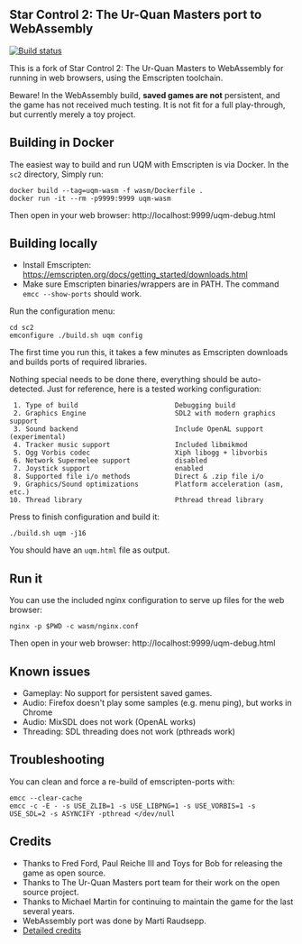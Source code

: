 Star Control 2: The Ur-Quan Masters port to WebAssembly
-------------------------------------------------------

[![Build status](https://github.com/intgr/uqm-wasm/workflows/Build/badge.svg?branch=master)](https://github.com/intgr/uqm-wasm/actions?query=workflow:Build)

This is a fork of Star Control 2: The Ur-Quan Masters to WebAssembly
for running in web browsers, using the Emscripten toolchain.

Beware! In the WebAssembly build, **saved games are not** persistent, and the
game has not received much testing. It is not fit for a full play-through, but
currently merely a toy project.

Building in Docker
------------------
The easiest way to build and run UQM with Emscripten is via Docker.
In the `sc2` directory, Simply run:

    docker build --tag=uqm-wasm -f wasm/Dockerfile .
    docker run -it --rm -p9999:9999 uqm-wasm

Then open in your web browser: http://localhost:9999/uqm-debug.html

Building locally
----------------
* Install Emscripten: https://emscripten.org/docs/getting_started/downloads.html
* Make sure Emscripten binaries/wrappers are in PATH.
  The command `emcc --show-ports` should work.

Run the configuration menu:

    cd sc2
    emconfigure ./build.sh uqm config

The first time you run this, it takes a few minutes as Emscripten downloads
and builds ports of required libraries.

Nothing special needs to be done there, everything should be auto-detected.
Just for reference, here is a tested working configuration:

     1. Type of build                        Debugging build
     2. Graphics Engine                      SDL2 with modern graphics support
     3. Sound backend                        Include OpenAL support (experimental)
     4. Tracker music support                Included libmikmod
     5. Ogg Vorbis codec                     Xiph libogg + libvorbis
     6. Network Supermelee support           disabled
     7. Joystick support                     enabled
     8. Supported file i/o methods           Direct & .zip file i/o
     9. Graphics/Sound optimizations         Platform acceleration (asm, etc.)
    10. Thread library                       Pthread thread library

Press <ENTER> to finish configuration and build it:

    ./build.sh uqm -j16

You should have an `uqm.html` file as output.

Run it
------
You can use the included nginx configuration to serve up files for the web browser:

    nginx -p $PWD -c wasm/nginx.conf

Then open in your web browser: http://localhost:9999/uqm-debug.html

Known issues
------------
* Gameplay: No support for persistent saved games.
* Audio: Firefox doesn't play some samples (e.g. menu ping), but works in Chrome
* Audio: MixSDL does not work (OpenAL works)
* Threading: SDL threading does not work (pthreads work)

Troubleshooting
---------------
You can clean and force a re-build of emscripten-ports with:

    emcc --clear-cache
    emcc -c -E - -s USE_ZLIB=1 -s USE_LIBPNG=1 -s USE_VORBIS=1 -s USE_SDL=2 -s ASYNCIFY -pthread </dev/null

Credits
-------

* Thanks to Fred Ford, Paul Reiche III and Toys for Bob for releasing the game as open source.
* Thanks to The Ur-Quan Masters port team for their work on the open source project.
* Thanks to Michael Martin for continuing to maintain the game for the last several years.
* WebAssembly port was done by Marti Raudsepp.
* [Detailed credits](./sc2/AUTHORS)
